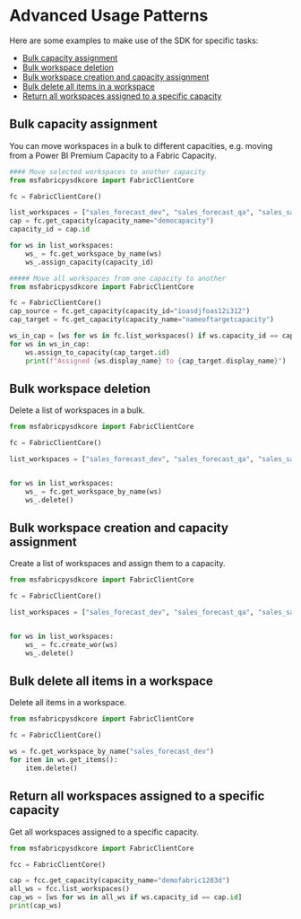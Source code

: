 # Advanced Usage Patterns

Here are some examples to make use of the SDK for specific tasks:

- [Bulk capacity assignment](#bulk-capacity-assignment)
- [Bulk workspace deletion](#bulk-workspace-deletion)
- [Bulk workspace creation and capacity assignment](#bulk-workspace-creation-and-capacity-assignment)
- [Bulk delete all items in a workspace](#bulk-delete-all-items-in-a-workspace)
- [Return all workspaces assigned to a specific capacity](#return-all-workspaces-assigned-to-a-specific-capacity)



## Bulk capacity assignment

You can move workspaces in a bulk to different capacities, e.g. moving from a Power BI Premium Capacity to a Fabric Capacity.

```python
#### Move selected workspaces to another capacity
from msfabricpysdkcore import FabricClientCore

fc = FabricClientCore()

list_workspaces = ["sales_forecast_dev", "sales_forecast_qa", "sales_sandbox", "finance_sandbox"]
cap = fc.get_capacity(capacity_name="democapacity")
capacity_id = cap.id

for ws in list_workspaces:
    ws_ = fc.get_workspace_by_name(ws)
    ws_.assign_capacity(capacity_id)

##### Move all workspaces from one capacity to another
from msfabricpysdkcore import FabricClientCore

fc = FabricClientCore()
cap_source = fc.get_capacity(capacity_id="ioasdjfoas12i312")
cap_target = fc.get_capacity(capacity_name="nameoftargetcapacity")

ws_in_cap = [ws for ws in fc.list_workspaces() if ws.capacity_id == cap_source.id]
for ws in ws_in_cap:
    ws.assign_to_capacity(cap_target.id)
    print(f"Assigned {ws.display_name} to {cap_target.display_name}")

```

## Bulk workspace deletion

Delete a list of workspaces in a bulk.

```python
from msfabricpysdkcore import FabricClientCore

fc = FabricClientCore()

list_workspaces = ["sales_forecast_dev", "sales_forecast_qa", "sales_sandbox", "finance_sandbox"]


for ws in list_workspaces:
    ws_ = fc.get_workspace_by_name(ws)
    ws_.delete()

```

## Bulk workspace creation and capacity assignment

Create a list of workspaces and assign them to a capacity.

```python
from msfabricpysdkcore import FabricClientCore

fc = FabricClientCore()

list_workspaces = ["sales_forecast_dev", "sales_forecast_qa", "sales_sandbox", "finance_sandbox"]


for ws in list_workspaces:
    ws_ = fc.create_wor(ws)
    ws_.delete()

```

## Bulk delete all items in a workspace

Delete all items in a workspace.

```python
from msfabricpysdkcore import FabricClientCore

fc = FabricClientCore()

ws = fc.get_workspace_by_name("sales_forecast_dev")
for item in ws.get_items():
    item.delete()

```

## Return all workspaces assigned to a specific capacity

Get all workspaces assigned to a specific capacity.

```python
from msfabricpysdkcore import FabricClientCore

fcc = FabricClientCore()

cap = fcc.get_capacity(capacity_name="demofabric1203d")
all_ws = fcc.list_workspaces()
cap_ws = [ws for ws in all_ws if ws.capacity_id == cap.id]
print(cap_ws)
    
```